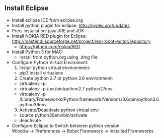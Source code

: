 ## Install Eclipse
* Install eclipse IDE from eclipse.org
* Install python plugin for eclipse:  http://pydev.org/updates
* Preq-installation: java JRE and JDK
* Install NOKIA RED plugin for Eclipse: http://master.dl.sourceforge.net/project/red-robot-editor/repository
  * https://github.com/nokia/RED
* Install Python 3 for MAC:
  * Install from python.org using .dmg file
* Configure Python Virtual Enviroment:
  1.  Install python virtual enviromment: 
    -  pip3 install virtualenv
  2. Create python 2.7 or python 3.6 environment:
    - virtualenv -p <python-version> <desired-path>
    - virtualenv -p /usr/bin/python2.7 python27env
    - virtualenv -p /Library/Frameworks/Python.framework/Versions/3.6/bin/python3.6 python36env
  3. Activate/Deactivate python virtual env:
    - source python36env/bin/activate
    - deactivate
* Configure Eclipse to Switch between python version:  
    Window -> Preferences -> Robot Framework -> Installed Frameworks
  
